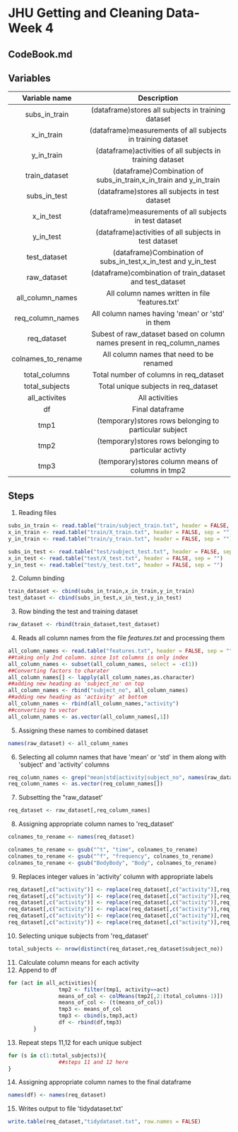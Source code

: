 # JHU Getting and Cleaning Data-Week 4
## CodeBook.md

## Variables
|	Variable name		|	Description								|
|:-----------------------------:|:-----------------------------------------------------------------------------:|
|	subs_in_train		|	(dataframe)stores all subjects in training dataset			|
|	x_in_train		|	(dataframe)measurements of all subjects in training dataset		|
|	y_in_train		|	(dataframe)activities of all subjects in training dataset		|
|	train_dataset		|	(dataframe)Combination of subs_in_train,x_in_train and y_in_train	|
|	subs_in_test		|	(dataframe)stores all subjects in test dataset				|
|	x_in_test		|	(dataframe)measurements of all subjects in test dataset			|
|	y_in_test		|	(dataframe)activities of all subjects in test dataset			|
|	test_dataset		|	(dataframe)Combination of subs_in_test,x_in_test and y_in_test		|
|	raw_dataset		|	(dataframe)combination of train_dataset and test_dataset		|
|	all_column_names	|	All column names written in file 'features.txt'				|
|	req_column_names	|	All column names having 'mean' or 'std' in them				|
|	req_dataset		|	Subest of raw_dataset based on column names present in req_column_names	|
|	colnames_to_rename	|	All column names that need to be renamed				|
|	total_columns		|	Total number of columns in req_dataset					|
|	total_subjects		|	Total unique subjects in req_dataset					|
|	all_activites		|	All activities								|
|	df			|	Final dataframe								|
|	tmp1			|	(temporary)stores rows belonging to particular subject			|
|	tmp2			|	(temporary)stores rows belonging to particular activty			|
|	tmp3			|	(temporary)stores column means of columns in tmp2			|


## Steps
1. Reading files
```R
subs_in_train <- read.table("train/subject_train.txt", header = FALSE, sep = "")
x_in_train <- read.table("train/X_train.txt", header = FALSE, sep = "")
y_in_train <- read.table("train/y_train.txt", header = FALSE, sep = "")

subs_in_test <- read.table("test/subject_test.txt", header = FALSE, sep = "")
x_in_test <- read.table("test/X_test.txt", header = FALSE, sep = "")
y_in_test <- read.table("test/y_test.txt", header = FALSE, sep = "")
```
2. Column binding
```R
train_dataset <- cbind(subs_in_train,x_in_train,y_in_train)
test_dataset <- cbind(subs_in_test,x_in_test,y_in_test)
```
3. Row binding the test and training dataset
```R
raw_dataset <- rbind(train_dataset,test_dataset)
```
4.  Reads all column names from the file *features.txt* and processing them
```R
all_column_names <- read.table("features.txt", header = FALSE, sep = "")
##taking only 2nd column. since 1st columns is only index
all_column_names <- subset(all_column_names, select = -c(1))
##Converting factors to charater
all_column_names[] <- lapply(all_column_names,as.character)
##adding new heading as 'subject_no' on top
all_column_names <- rbind("subject_no", all_column_names)
##adding new heading as 'activity' at bottom
all_column_names <- rbind(all_column_names,"activity")
##converting to vector
all_column_names <- as.vector(all_column_names[,1])
```
5. Assigning these names to combined dataset
```R
names(raw_dataset) <- all_column_names
```
6. Selecting all column names that have 'mean' or 'std' in them along with 'subject' and 'activity' columns
```R
req_column_names <- grep("mean|std|activity|subject_no", names(raw_dataset))
req_column_names <- as.vector(req_column_names[])
```
7. Subsetting the "raw_dataset'
```R
req_dataset <- raw_dataset[,req_column_names]
```
8. Assigning appropriate column names to 'req_dataset'
```R
colnames_to_rename <- names(req_dataset)

colnames_to_rename <- gsub("^t", "time", colnames_to_rename)
colnames_to_rename <- gsub("^f", "frequency", colnames_to_rename)
colnames_to_rename <- gsub("BodyBody", "Body", colnames_to_rename)
```
9. Replaces integer values in 'activity' column with appropriate labels
```R
req_dataset[,c("activity")] <- replace(req_dataset[,c("activity")],req_dataset$activity==1,"walking")
req_dataset[,c("activity")] <- replace(req_dataset[,c("activity")],req_dataset$activity==2,"walking upstairs")
req_dataset[,c("activity")] <- replace(req_dataset[,c("activity")],req_dataset$activity==3,"walking downstairs")
req_dataset[,c("activity")] <- replace(req_dataset[,c("activity")],req_dataset$activity==4,"sitting")
req_dataset[,c("activity")] <- replace(req_dataset[,c("activity")],req_dataset$activity==5,"standing")
req_dataset[,c("activity")] <- replace(req_dataset[,c("activity")],req_dataset$activity==6,"laying")
```
10.  Selecting unique subjects from 'req_dataset'
```R
total_subjects <- nrow(distinct(req_dataset,req_dataset$subject_no))
```
11. Calculate column means for each activity  
12.  Append to df
```R
for (act in all_activities){
                tmp2 <- filter(tmp1, activity==act)
                means_of_col <- colMeans(tmp2[,2:(total_columns-1)])
                means_of_col <- (t(means_of_col))
                tmp3 <- means_of_col
                tmp3 <- cbind(s,tmp3,act)
                df <- rbind(df,tmp3)
        }
```
13. Repeat steps 11,12 for each unique subject
```R
for (s in c(1:total_subjects)){
				##steps 11 and 12 here
}
```
14.  Assigning appropriate column names to the final dataframe
```R
names(df) <- names(req_dataset)
```
15. Writes output to file 'tidydataset.txt'
```R
write.table(req_dataset,"tidydataset.txt", row.names = FALSE)
```
